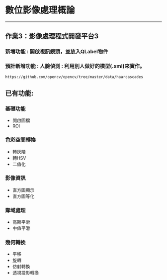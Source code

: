 # **數位影像處理概論**
---
## 作業3：影像處理程式開發平台3
### 新增功能 : 開啟視訊鏡頭，並放入QLabel物件
### 預計新增功能 : 人臉偵測 : 利用別人做好的模型(.xml)來實作。
    https://github.com/opencv/opencv/tree/master/data/haarcascades
## 已有功能:
### 基礎功能
* 開啟圖檔
* ROI
### 色彩空間轉換
* 轉灰階
* 轉HSV
* 二值化
### 影像資訊
* 直方圖顯示
* 直方圖等化
### 鄰域處理
* 高斯平滑
* 中值平滑
### 幾何轉換
* 平移
* 旋轉
* 仿射轉換
* 透視投影轉換
